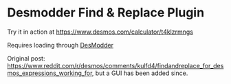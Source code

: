 # Desmodder Find & Replace Plugin

Try it in action at https://www.desmos.com/calculator/t4klzrmngs

Requires loading through [DesModder](https://github.com/DesModder/DesModder)

Original post: https://www.reddit.com/r/desmos/comments/kulfd4/findandreplace_for_desmos_expressions_working_for, but a GUI has been added since.

